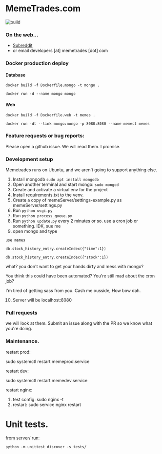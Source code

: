 MemeTrades.com
==============
![build](https://travis-ci.org/suBDavis/memetrades-server.svg?branch=master)

### On the web...
* [Subreddit](https://reddit.com/r/memetrades)
* or email developers [at] memetrades [dot] com

### Docker production deploy

#### Database
`docker build -f Dockerfile.mongo -t mongo .`

`docker run -d --name mongo mongo`

#### Web
`docker build -f Dockerfile.web -t memes .`

`docker run -dt --link mongo:mongo -p 8080:8080 --name memect memes`

### Feature requests or bug reports:

Please open a github issue.  We will read them.  I promise.

### Development setup

Memetrades runs on Ubuntu, and we aren't going to support anything else.

1. Install mongodb `sudo apt install mongodb`
2. Open another terminal and start mongo: `sudo mongod`
3. Create and activate a virtual env for the project
4. Install requirements.txt to the venv.
5. Create a copy of memeServer/settings-example.py as memeServer/settings.py
6. Run `python wsgi.py`
7. Run `python process_queue.py`
8. Run `python update.py` every 2 minutes or so. use a cron job or something. IDK, sue me
9. open mongo and type 

```
use memes

db.stock_history_entry.createIndex({"time":1})

db.stock_history_entry.createIndex({"stock":1})

```
what? you don't want to get your hands dirty and mess with mongo? 

You think this could have been automated? You're still mad about the cron job?

I'm tired of getting sass from you. Cash me ousside, How bow dah.

10. Server will be localhost:8080

### Pull requests

we will look at them.  Submit an issue along with the PR so we know what you're doing.


### Maintenance.

restart prod:

sudo systemctl restart memeprod.service

restart dev:

sudo systemctl restart memedev.service

restart nginx:

1. test config: sudo nginx -t
2. restart: sudo service nginx restart

# Unit tests.

from server/ run:

`python -m unittest discover -s tests/`
